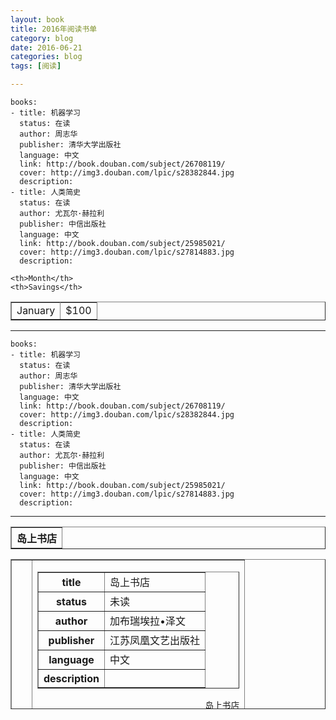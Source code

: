 ```yaml
---
layout: book
title: 2016年阅读书单
category: blog
date: 2016-06-21
categories: blog
tags: [阅读]

---
```


 

    books:
    - title: 机器学习
      status: 在读
      author: 周志华
      publisher: 清华大学出版社
      language: 中文
      link: http://book.douban.com/subject/26708119/          
      cover: http://img3.douban.com/lpic/s28382844.jpg
      description: 
    - title: 人类简史
      status: 在读
      author: 尤瓦尔·赫拉利 
      publisher: 中信出版社
      language: 中文
      link: http://book.douban.com/subject/25985021/          
      cover: http://img3.douban.com/lpic/s27814883.jpg
      description: 


<table border="1">
  <tr>

    <th>Month</th>
    <th>Savings</th>
  </tr>
  <tr>
    <td>January</td>
    <td>$100</td>
  </tr>
</table>



---
    books:
    - title: 机器学习
      status: 在读
      author: 周志华
      publisher: 清华大学出版社
      language: 中文
      link: http://book.douban.com/subject/26708119/          
      cover: http://img3.douban.com/lpic/s28382844.jpg
      description: 
    - title: 人类简史
      status: 在读
      author: 尤瓦尔·赫拉利 
      publisher: 中信出版社
      language: 中文
      link: http://book.douban.com/subject/25985021/          
      cover: http://img3.douban.com/lpic/s27814883.jpg
      description: 

---

<html>
<body>

<table width="420"  border="1" >
<tr>
<th align="left">岛上书店</th>
</tr>
<table width="420" height="240" border="1" >
<td>
<img src = "https://images-cn.ssl-images-amazon.com/images/I/516miTaSDZL._AA160_.jpg">
<td align="right">
<table border="1">

<th>title</th>
<td>岛上书店</td>

<tr>
<th>status</th>
<td>未读</td>

<tr>
<th>author</th>
<td>加布瑞埃拉•泽文</td>
</tr>
<th>publisher</th>
<td>江苏凤凰文艺出版社</td>
</tr>

<tr>
<th>language</th>
<td>中文</td>
</tr>
<th>description</th>
<td> 

</td>
</table>

```
岛上书店
```

<html>

<body>

<table width="420" height="240" border="1" >

<td>

<img src = "https://images-cn.ssl-images-amazon.com/images/I/516miTaSDZL._AA160_.jpg">

<td align="right">

<table border="1">



<th>title</th>

<td>岛上书店</td>



<tr>

<th>status</th>

<td>未读</td>



<tr>

<th>author</th>

<td>加布瑞埃拉•泽文</td>

</tr>

<th>publisher</th>

<td>江苏凤凰文艺出版社</td>

</tr>

<tr>

<th>language</th>

<td>中文</td>

</tr>

<th>description</th>

<td> 



</td>

</table>

